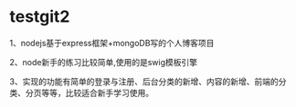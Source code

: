 # testgit2

1、nodejs基于express框架+mongoDB写的个人博客项目

2、node新手的练习比较简单,使用的是swig模板引擎

3、实现的功能有简单的登录与注册、后台分类的新增、内容的新增、前端的分类、分页等等，比较适合新手学习使用。